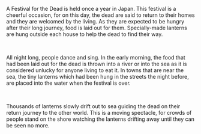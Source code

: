 A Festival for the Dead is held once a year in Japan. This festival is a cheerful occasion, for on this day, the dead are said to return to their homes and they are welcomed by the living. As they are expected to be hungry after their long journey, food is laid out for them. Specially-made lanterns are hung outside each house to help the dead to find their way.  

    



All night long, people dance and sing. In the early morning, the food that had been laid out for the dead is thrown into a river or into the sea as it is considered unlucky for anyone living to eat it. In towns that are near the sea, the tiny lanterns which had been hung in the streets the night before, are placed into the water when the festival is over.  

    



Thousands of lanterns slowly drift out to sea guiding the dead on their return journey to the other world. This is a moving spectacle, for crowds of people stand on the shore watching the lanterns drifting away until they can be seen no more.  


